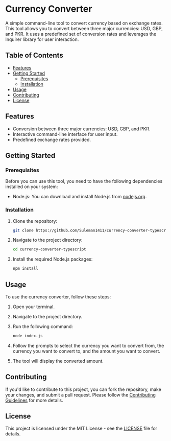 # Currency Converter

A simple command-line tool to convert currency based on exchange rates. This tool allows you to convert between three major currencies: USD, GBP, and PKR. It uses a predefined set of conversion rates and leverages the Inquirer library for user interaction.

## Table of Contents

- [Features](#features)
- [Getting Started](#getting-started)
  - [Prerequisites](#prerequisites)
  - [Installation](#installation)
- [Usage](#usage)
- [Contributing](#contributing)
- [License](#license)

## Features

- Conversion between three major currencies: USD, GBP, and PKR.
- Interactive command-line interface for user input.
- Predefined exchange rates provided.

## Getting Started

### Prerequisites

Before you can use this tool, you need to have the following dependencies installed on your system:

- Node.js: You can download and install Node.js from [nodejs.org](https://nodejs.org/).

### Installation

1. Clone the repository:

   ```bash
   git clone https://github.com/Suleman1411/currency-converter-typescript
   ```

2. Navigate to the project directory:

   ```bash
   cd currency-converter-typescript
   ```

3. Install the required Node.js packages:

   ```bash
   npm install
   ```

## Usage

To use the currency converter, follow these steps:

1. Open your terminal.

2. Navigate to the project directory.

3. Run the following command:

   ```bash
   node index.js
   ```

4. Follow the prompts to select the currency you want to convert from, the currency you want to convert to, and the amount you want to convert.

5. The tool will display the converted amount.

## Contributing

If you'd like to contribute to this project, you can fork the repository, make your changes, and submit a pull request. Please follow the [Contributing Guidelines](CONTRIBUTING.md) for more details.

## License

This project is licensed under the MIT License - see the [LICENSE](LICENSE) file for details.
